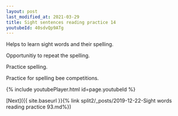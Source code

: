 ```yaml
---
layout: post
last_modified_at: 2021-03-29
title: Sight sentences reading practice 14
youtubeId: 40sdvQp9ATg
---
```

 
 
Helps to learn sight words and their spelling.

Opportunitiy to repeat the spelling. 

Practice spelling. 
 
Practice for spelling bee competitions. 
 
{% include youtubePlayer.html id=page.youtubeId %}
 
 

[Next]({{ site.baseurl }}{% link  split2/_posts/2019-12-22-Sight words reading practice 93.md%})
 
